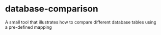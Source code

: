 # database-comparison
A small tool that illustrates how to compare different database tables using a pre-defined mapping
